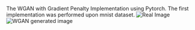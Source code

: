 The WGAN with Gradient Penalty Implementation using Pytorch. The first implementation was performed upon mnist dataset.
![Real Image](PCA_train.png)
![WGAN generated image](PCA_test.png)
